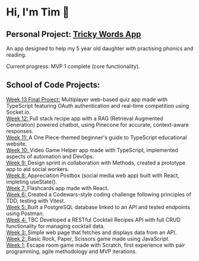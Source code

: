 <h1> Hi, I'm Tim 👋 </h1>

<h2><strong> Personal Project:</strong> <a href="https://github.com/Timothy-Li/tricky-words">Tricky Words App</a></h2>
<p> An app designed to help my 5 year old daughter with practising phonics and reading.<p>
<p>Current progress: MVP 1 complete (core functionality).</p>

 <h2><strong>School of Code Projects:</strong></h2>

<a href="https://github.com/Timothy-Li/QuizMania"> Week 13 Final Project:</a><span> Multiplayer web-based quiz app made with TypeScript featuring OAuth authentication and real-time competition using Socket.io. </span><br>
<a href="https://github.com/Timothy-Li/week-12-hackathon-airon-chefs"> Week 12: </a><span> Full stack recipe app with a RAG (Retrieval Augmented Generation) powered chatbot, using Pinecone for accurate, context-aware responses. </span><br>
<a href="https://setting-sail-typescript-c8jmtve.gamma.site/"> Week 11: </a><span> A One Piece-themed beginner's guide to TypeScript educational website. </span><br>
<a href="https://github.com/Timothy-Li/-week-10-hackathon-the-ping-pantheon"> Week 10: </a><span> Video Game Helper app made with TypeScript, implemented aspects of automation and DevOps. </span><br>
<a href="https://www.figma.com/design/OtfW0GfUX5aiv4PVQ9hAAo/Team-5?node-id=0-1&p=f&t=cBYwttSGqTHIdUhW-0"> Week 9: </a><span> Design sprint in collaboration with Methods, created a prototype app to aid social workers. </span><br>
<a href="https://github.com/Timothy-Li/week-8-hackathon-tim-nook"> Week 8: </a><span> Appreciation Postbox (social media web app) built with React, impleting useState(). </span><br>
<a href="https://github.com/Timothy-Li/week-7-hackathon-room-9-dgt"> Week 7: </a><span> Flashcards app made with React. </span><br>
<a href="https://github.com/Timothy-Li/week-6-hackathon-Timothy-Li"> Week 6: </a><span> Created a Codewars-style coding challenge following principles of TDD, testing with Vitest. </span><br>
<a href="https://github.com/Timothy-Li/week-5-hackathon-the-powerful-protagonists"> Week 5: </a><span> Built a PostgreSQL database linked to an API and tested endpoints using Postman. </span><br>
<a href="https://github.com/Timothy-Li/week-4-rest-api-hackathon-the-dynamic-coders"> Week 4: </a><span> TBC </span> Developed a RESTful Cocktail Recipes API with full CRUD functionality for managing cocktail data. <br>
<a href="https://github.com/Timothy-Li/week-3-hackathon-llt-13"> Week 3: </a><span> Simple web page that fetches and displays data from an API. </span><br>
<a href="https://github.com/Timothy-Li/week-2-hackathon-rock-paper-scissors-bc18-room15"> Week 2: </a><span> Basic Rock, Paper, Scissors game made using JavaScript. </span><br>
<a href="https://scratch.mit.edu/projects/1103904696/">Week 1:</a><span> Escape room game made with Scratch, first experience with pair programming, agile methodology and MVP iterations.</span><br>
